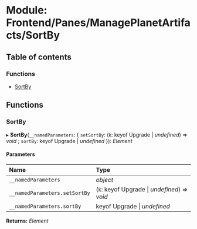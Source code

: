 # Module: Frontend/Panes/ManagePlanetArtifacts/SortBy

## Table of contents

### Functions

- [SortBy](frontend_panes_manageplanetartifacts_sortby.md#sortby)

## Functions

### SortBy

▸ **SortBy**(`__namedParameters`: { `setSortBy`: (`k`: keyof Upgrade \| _undefined_) => _void_ ; `sortBy`: keyof Upgrade \| _undefined_ }): _Element_

#### Parameters

| Name                          | Type                                          |
| :---------------------------- | :-------------------------------------------- |
| `__namedParameters`           | _object_                                      |
| `__namedParameters.setSortBy` | (`k`: keyof Upgrade \| _undefined_) => _void_ |
| `__namedParameters.sortBy`    | keyof Upgrade \| _undefined_                  |

**Returns:** _Element_
